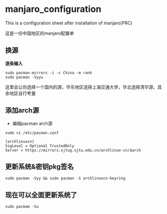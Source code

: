# manjaro_configuration
This is a configuration sheet after installation of manjaro(PRC)

这是一份中国地区的manjaro配置单

## 换源
**逐条输入**
```
sudo pacman-mirrors -i -c China -m rank
sudo pacman -Syyu
```
这里会让你选择一个国内的源，华东地区选择上海交通大学，华北选择清华源，其余地区自行考量
##  添加arch源  
- 编辑pacman arch源

`sudo vi /etc/pacman.conf`
```
[archlinuxcn]
SigLevel = Optional TrustedOnly
Server = https://mirrors.sjtug.sjtu.edu.cn/archlinux-cn/$arch
```
## 更新系统&密钥pkg签名
`sudo pacman -Syy && sudo pacman -S archlinuxcn-keyring`

## 现在可以全面更新系统了 
`sudo pacmam -Su`

